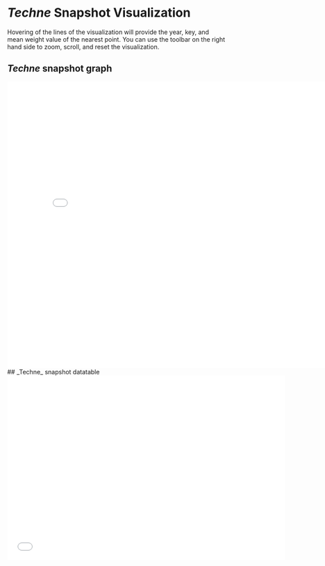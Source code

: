 # _Techne_ Snapshot Visualization
Hovering of the lines of the visualization will provide the year, key, and mean weight value of the nearest point. You can use the toolbar on the right hand side to zoom, scroll, and reset the visualization.
## _Techne_ snapshot graph
<iframe src="visualizations/techne_visualization.html"
    sandbox="allow-same-origin allow-scripts"
    width="810"
    height="660"
    style="overflow:hidden"
    frameborder="0">
</iframe>
## _Techne_ snapshot datatable
<iframe src="visualizations/techne_datatable.html"
    sandbox="allow-same-origin allow-scripts"
    style="overflow:hidden" 
    width="640"
    height="425"
    frameborder="0">
</iframe>
